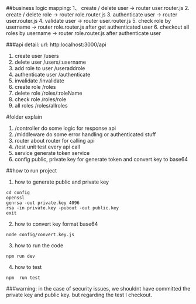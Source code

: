 ##business logic mapping:
1、 create / delete user -> router user.router.js
2. create / delete role -> router role.router.js
3. authenticate user -> router user.router.js
4. validate user -> router user.router.js
5. check role by username -> router role.router.js after get authenticated user
6. checkout all roles by username -> router role.router.js after authenticate user

###api detail:
 url: http:localhost:3000/api
 1. create user /users
 2. delete user /users/:username
 3. add role to user /useraddrole
 4. authenticate user  /authenticate
 5. invalidate /invalidate
 6. create role /roles
 7. delete role /roles/:roleName
 8. check role /roles/role
 9. all roles /roles/allroles

#folder explain
1. /controller do some logic for response api
2. /middleware do some error handling or authenticated stuff
3. router about router for calling api
4. /test unit test every api call
5. service generate token service 
6. config public, private key for generate token and convert key to base64

##how to run project
1. how to generate public and private key
```
cd config
openssl
genrsa -out private.key 4096
rsa -in private.key -pubout -out public.key
exit

```
2. how to convert key format base64
```
node config/convert.key.js

```

3. how to run the code 
```
npm run dev

```

4. how to test 
```
npm  run test
```

###warning:
in the case of security issues, we shouldnt have committed the private key and public key. but regarding the test I checkout.
